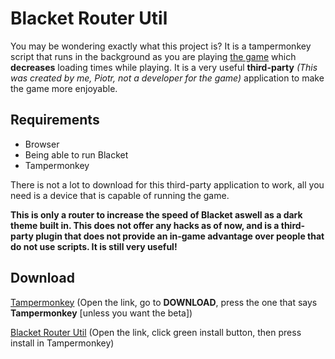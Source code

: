 
# Blacket Router Util

You may be wondering exactly what this project is? It is a tampermonkey script that runs in the background as you are playing [the game](https://blacket.org) which **decreases** loading times while playing. It is a very useful **third-party** *(This was created by me, Piotr, not a developer for the game)* application to make the game more enjoyable. 

## Requirements
* Browser
* Being able to run Blacket
* Tampermonkey

There is not a lot to download for this third-party application to work, all you need is a device that is capable of running the game.

**This is only a router to increase the speed of Blacket aswell as a dark theme built in. This does not offer any hacks as of now, and is a third-party plugin that does not provide an in-game advantage over people that do not use scripts. It is still very useful!**

## Download
[Tampermonkey](https://www.tampermonkey.net/) (Open the link, go to **DOWNLOAD**, press the one that says **Tampermonkey** [unless you want the beta])

[Blacket Router Util](https://greasyfork.org/en/scripts/478962-blacket-router-util) (Open the link, click green install button, then press install in Tampermonkey)

